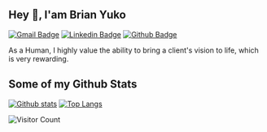 ## Hey 👋, I'am Brian Yuko
[![Gmail Badge](https://img.shields.io/badge/-brianyuko45@gmail.com-c14438?style=flat&logo=Gmail&logoColor=white&link=mailto:brianyuko45@gmail.com)](mailto:brianyuko45@gmail.com) 
[![Linkedin Badge](https://img.shields.io/badge/-https://www.linkedin.com/in/brianyuko/-0072b1?style=flat&logo=Linkedin&logoColor=white&link=https://www.linkedin.com/in/https://www.linkedin.com/in/brianyuko//)](https://www.linkedin.com/in/https://www.linkedin.com/in/brianyuko//) [![Github Badge](https://img.shields.io/badge/-Brianyuko-grey?style=flat&logo=github&logoColor=white&link=https://github.com/Brianyuko/)](https://www.github.com/Brianyuko/) <p align='left'>As a Human, I highly value the ability to bring a client's vision to life, which is very rewarding.</p>
## Some of my Github Stats

[![Github stats](https://github-readme-stats.vercel.app/api?username=Brianyuko&show_icons=true&include_all_commits=true)](https://github.com/Brianyuko/github-readme-stats)
[![Top Langs](https://github-readme-stats.vercel.app/api/top-langs/?username=Brianyuko&layout=compact)](https://github.com/Brianyuko/github-readme-stats)

![Visitor Count](https://profile-counter.glitch.me/Brianyuko/count.svg)
